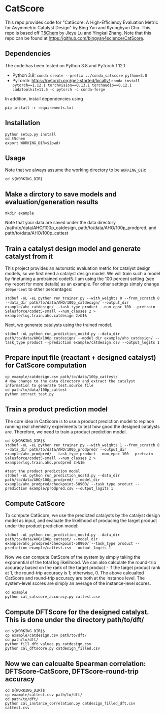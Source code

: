 # CatScore

This repo provides code for "CatScore: A High-Efficiency Evaluation Metric for Asymmetric Catalyst Design" by Bing Yan and Kyunghyun Cho. This repo is based off [T5Chem](https://github.com/HelloJocelynLu/t5chem) by Jieyu Lu and Yingkai Zhang. Note that this repo can be found at https://github.com/bingyan4science/CatScore.

## Dependencies

The code has been tested on Python 3.8 and PyTorch 1.12.1.

* Python 3.8: `conda create --prefix ../conda_catscore python=3.8`
* PyTorch: https://pytorch.org/get-started/locally/ `conda install pytorch==1.12.1 torchvision==0.13.1 torchaudio==0.12.1 cudatoolkit=11.6 -c pytorch -c conda-forge`

In addition, install dependencies using

```
pip install -r requirements.txt
```

## Installation

```
python setup.py install
cd t5chem
export WORKING_DIR=$(pwd)
```


## Usage

Note that we always assume the working directory to be `WORKING_DIR`:

```
cd ${WORKING_DIR}
```
## Make a dirctory to save models and evaluation/generation results
```
mkdir example
```
Note that your data are saved under the data directory /path/to/data/AHO/100p_catdesign, path/to/data/AHO/100p_prodpred, and path/to/data/AHO/100p_cattest

## Train a catalyst design model and generate catalyst from it

This project provides an automatic evaluation metric for catalyst design models, so we first need a catalyst design model. We will train such a model by finetuning a pretrained codet5. I am using the 100 percent setting (see my report for more details) as an example. For other settings simply change `100percent` to other percentages:

```
stdbuf -oL -eL python run_trainer.py --with_weights 0 --from_scratch 0 --data_dir path/to/data/AHO/100p_catdesign/ --output_dir example/aho_catdesign/ --task_type product --num_epoc 100 --pretrain Salesforce/codet5-small --num_classes 2 > example/log.train.aho.catdesign 2>&1&
```

Next, we generate catalysts using the trained model.
```
stdbuf -oL python run_prediction_nostd.py --data_dir path/to/data/AHO/100p_catdesign/ --model_dir example/aho_catdesign/ --task_type product --prediction example/catdesign.csv --output_logits 1
```

## Prepare input file (reactant + designed catalyst) for CatScore computation
```
cp example/catdesign.csv path/to/data/100p_cattest/
# Now change to the data directory and extract the catalyst information to generate test.source file
cd path/to/data/100p_cattest
python extract_test.py
```

## Train a product prediction model

The core idea in CatScore is to use a product prediction model to replace running real chemistry experiments to test how good the designed catalysts are. Therefore, we need to train a product prediction model.

```
cd ${WORKING_DIR}$
stdbuf -oL -eL python run_trainer.py --with_weights 1 --from_scratch 0 --data_dir path/to/data/AHO/100p_prodpred/ --output_dir example/aho_prodpred/ --task_type product --num_epoc 100 --pretrain Salesforce/codet5-small --num_classes 2 > example/log.train.aho.prodpred 2>&1&

#test the product prediction model
stdbuf -oL python run_prediction_nostd.py --data_dir path/to/data/AHO/100p_prodpred/ --model_dir example/aho_prodpred/checkpoint-58900/ --task_type product --prediction example/prodpred.csv --output_logits 1
```

## Compute CatScore

To compute CatScore, we use the predicted catalysts by the catalyst design model as input, and evaluate the likelihood of producing the target product under the product prediction model:

```
stdbuf -oL python run_prediction_nostd.py --data_dir path/to/data/AHO/100p_cattest/ --model_dir example/aho_prodpred/checkpoint-58900/ --task_type product --prediction example/cattest.csv --output_logits 1
```

Now we can compute CatScore of the system by simply taking the exponential of the total log likelihood. We can also calculate the round-trip accuracy based on the rank of the target product - if the target product rank at 1, the round-trip accuracy is 1; otherwise, 0. The above calcualted CatScore and round-trip accuracy are both at the instance level. The system-level scores are simply an average of the instance-level scores.

```
cd example
python cal_catscore_accuracy.py cattest.csv
```

## Compute DFTScore for the designed catalyst. This is done under the directory path/to/dft/
```
cd ${WORKING_DIR}$
cp example/catdesign.csv path/to/dft/
cd path/to/dft/
python fill_dft_values.py catdesign.csv
python cal_dftscore.py catdesign_filled.csv
```

## Now we can calcualte Spearman correlation: DFTScore-CatScore, DFTScore-round-trip accuracy
```
cd ${WORKING_DIR}$
cp example/cattest.csv path/to/dft/
cd path/to/dft/
python cal_instance_correlation.py catdesign_filled_dft.csv cattest.csv
```

